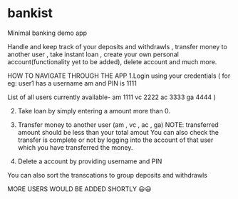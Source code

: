 # bankist
Minimal banking demo app

Handle and keep track of your deposits and withdrawls , transfer money to another user , take instant loan , create your own personal account(functionality yet to be added), delete account and much more.

HOW TO NAVIGATE THROUGH THE APP
1.Login using your credentials (
for eg: user1 has a username am and PIN is 1111

List of all users currently available-
am 1111
vc 2222
ac 3333
ga 4444
)

2. Take loan by simply entering a amount more than 0.
3. Transfer money to another user (am , vc , ac , ga) NOTE: transferred amount should be less than your total amout
   You can also check the transfer is complete or not by logging into the account of that user which you have transferred the money.

5. Delete a account by providing username and PIN

You can also sort the transcations to group deposits and withdrawls


MORE USERS WOULD BE ADDED SHORTLY 😃😃
